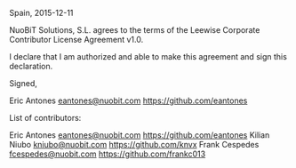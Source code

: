 Spain, 2015-12-11

NuoBiT Solutions, S.L. agrees to the terms of the Leewise Corporate Contributor License Agreement v1.0.

I declare that I am authorized and able to make this agreement and sign this declaration.

Signed,

Eric Antones eantones@nuobit.com https://github.com/eantones

List of contributors:

Eric Antones eantones@nuobit.com https://github.com/eantones
Kilian Niubo kniubo@nuobit.com https://github.com/knvx
Frank Cespedes fcespedes@nuobit.com https://github.com/frankc013
